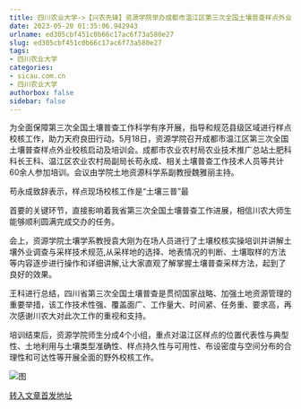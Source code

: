 ```yaml
---
title: 四川农业大学->【兴农先锋】资源学院举办成都市温江区第三次全国土壤普查样点外业校核启动及培训会 | sicau.com.cn
date: 2023-05-20 01:35:06.942943
urlname: ed305cbf451c0b66c17ac6f73a580e27
slug: ed305cbf451c0b66c17ac6f73a580e27
tags: 
- 四川农业大学
categories:
- sicau.com.cn
- 四川农业大学
authorbox: false
sidebar: false
---
```

为全面保障第三次全国土壤普查工作科学有序开展，指导和规范县级区域进行样点校核工作，助力天府良田行动。5月18日，资源学院召开成都市温江区第三次全国土壤普查样点外业校核启动及培训会。成都市农业农村局农业技术推广总站土肥科科长王科、温江区农业农村局副局长苟永成、相关土壤普查工作技术人员等共计60余人参加培训。会议由学院土地资源科学系副教授魏雅丽主持。

苟永成致辞表示，样点现场校核工作是“土壤三普”最
<!--more-->
首要的关键环节，直接影响着我省第三次全国土壤普查工作进展，相信川农大师生能够顺利圆满完成交办的任务。

会上，资源学院土壤学系教授袁大刚为在场人员进行了土壤校核实操培训并讲解土壤外业调查与采样技术规范,从采样地的选择、地表情况的判断、土壤取样的方法等内容逐步进行操作和详细讲解,让大家直观了解掌握土壤普查采样方法，起到了良好的效果。

王科进行总结，四川省第三次全国土壤普查是贯彻国家战略、加强土地资源管理的重要举措，该工作技术性强、覆盖面广、工作量大、时间紧、任务重、要求高，再次感谢川农大对此次工作的重视和支持。

培训结束后，资源学院师生分成4个小组，重点对温江区样点的位置代表性与典型性、土地利用与土壤类型准确性、样点持久性与可用性、布设密度与空间分布的合理性和可达性等开展全面的野外校核工作。

![图](https://news.sicau.edu.cn/__local/1/41/C5/9FD90C879A871ED712BBBA4D56B_C19A2BB5_1A3658.png)

[转入文章首发地址](https://news.sicau.edu.cn/info/1078/72277.htm)